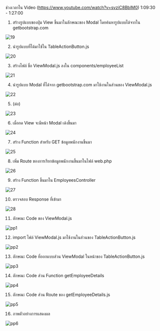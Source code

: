 ช่วงเวลาใน Video (https://www.youtube.com/watch?v=svziC8BblM0) 1:09:30 - 1:27:00

1. สร้างรูปแบบของปุ่ม View ขึ้นมาในลักษณะของ Modal โดยค้นหารูปแบบได้จากใน getbootstrap.com

![19](https://user-images.githubusercontent.com/69668143/164050571-23fe892b-ac7b-4065-bbac-2136ac748e22.png)

2. นำรูปแบบที่ได้มาใช้ใน TableActionButton.js 

![20](https://user-images.githubusercontent.com/69668143/164050600-554a4ee8-a524-4b55-b3f3-b06df50008bb.png)

3. สร้างไฟล์ ชื่อ ViewModal.js ลงใน components/employeeList

![21](https://user-images.githubusercontent.com/69668143/164050618-478bd77e-1248-417f-b7e7-2f97c4d9f508.png)

4. นำรูปแบบ Modal ที่ได้จาก getbootstrap.com มาใช้งานในส่วนของ ViewModal.js

![22](https://user-images.githubusercontent.com/69668143/164050660-e3f59a89-35e9-475d-a4f1-de6cb08a57c4.png)

5. (ต่อ)

![23](https://user-images.githubusercontent.com/69668143/164050678-3beebb19-02f8-42bc-bd67-97d14e53016c.png)

6. เมื่อกด View จะมีหน้า Modal เด้งขึ้นมา

![24](https://user-images.githubusercontent.com/69668143/164426290-f0a0d99b-7752-4dc4-bb88-7e9e5ccf1ecd.png)


7. สร้าง Function สำหรับ GET ข้อมูลพนักงานขึ้นมา

![25](https://user-images.githubusercontent.com/69668143/164050737-c8c01676-69ed-4abd-8649-e680e242941d.png)

8. เพิ่ม Route ของการเรียกข้อมูลพนักงานขึ้นมาในไฟล์ web.php

![26](https://user-images.githubusercontent.com/69668143/164050776-121b5cb2-25a2-4042-a60d-6b3f0ea566f3.png)

9. สร้าง Function ขึ้นมาใน EmployeesController

![27](https://user-images.githubusercontent.com/69668143/164050801-c2405e47-1e7c-49f3-ab56-0f8cfab2456e.png)

10. ตรวจสอบ Response ที่เข้ามา

![28](https://user-images.githubusercontent.com/69668143/164050851-4e09f736-5205-45cf-8873-025a813cb430.png)

11. ลักษณะ Code ของ ViewModal.js 

![pp1](https://user-images.githubusercontent.com/69668143/164055998-f19a6cc9-0c5a-4b9a-8bc6-8133f98e5eb2.jpeg)

12. import ไฟล์ ViewModal.js มาใช้งานในส่วนของ TableActionButton.js

![pp2](https://user-images.githubusercontent.com/69668143/164056120-cd92154e-efcb-4f57-b9bb-e946adbcbe14.jpeg)

13. ลักษณะ Code ที่ออกแบบส่วน ViewModal ในหน้าของ TableActionButton.js

![pp3](https://user-images.githubusercontent.com/69668143/164056155-984f3a74-1694-40f5-8947-4ab456850522.jpeg)

14. ลักษณะ Code ส่วน Function getEmployeeDetails

![pp4](https://user-images.githubusercontent.com/69668143/164056184-851ac858-36a0-4be5-a40a-a1eac01a7268.jpeg)

15. ลักษณะ Code ส่วน Route ของ getEmployeeDetails.js

![pp5](https://user-images.githubusercontent.com/69668143/164056226-43774c45-17ed-4d87-86c1-19350598f13e.jpeg)

16. ภาพตัวอย่างการแสดงผล

![pp6](https://user-images.githubusercontent.com/69668143/164056288-26bf83d5-4c71-4de2-96b5-2e1b86c8e457.jpeg)

